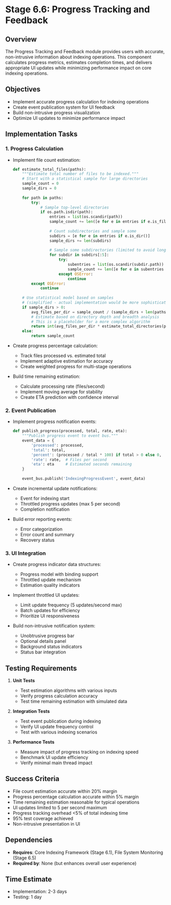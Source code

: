# Stage 6.6: Progress Tracking and Feedback

## Overview

The Progress Tracking and Feedback module provides users with accurate, non-intrusive information about indexing operations. This component calculates progress metrics, estimates completion times, and delivers appropriate UI updates while minimizing performance impact on core indexing operations.

## Objectives

- Implement accurate progress calculation for indexing operations
- Create event publication system for UI feedback
- Build non-intrusive progress visualization
- Optimize UI updates to minimize performance impact

## Implementation Tasks

### 1. Progress Calculation

- Implement file count estimation:
  ```python
  def estimate_total_files(paths):
      """Estimate total number of files to be indexed."""
      # Start with a statistical sample for large directories
      sample_count = 0
      sample_dirs = 0
      
      for path in paths:
          try:
              # Sample top-level directories
              if os.path.isdir(path):
                  entries = list(os.scandir(path))
                  sample_count += len([e for e in entries if e.is_file()])
                  
                  # Count subdirectories and sample some
                  subdirs = [e for e in entries if e.is_dir()]
                  sample_dirs += len(subdirs)
                  
                  # Sample some subdirectories (limited to avoid long startup)
                  for subdir in subdirs[:5]:
                      try:
                          subentries = list(os.scandir(subdir.path))
                          sample_count += len([e for e in subentries if e.is_file()])
                      except OSError:
                          continue
          except OSError:
              continue
              
      # Use statistical model based on samples
      # (simplified - actual implementation would be more sophisticated)
      if sample_dirs > 0:
          avg_files_per_dir = sample_count / (sample_dirs + len(paths))
          # Estimate based on directory depth and breadth analysis
          # This is a placeholder for a more complex algorithm
          return int(avg_files_per_dir * estimate_total_directories(paths))
      else:
          return sample_count
  ```

- Create progress percentage calculation:
  - Track files processed vs. estimated total
  - Implement adaptive estimation for accuracy
  - Create weighted progress for multi-stage operations

- Build time remaining estimation:
  - Calculate processing rate (files/second)
  - Implement moving average for stability
  - Create ETA prediction with confidence interval

### 2. Event Publication

- Implement progress notification events:
  ```python
  def publish_progress(processed, total, rate, eta):
      """Publish progress event to event bus."""
      event_data = {
          'processed': processed,
          'total': total,
          'percent': (processed / total * 100) if total > 0 else 0,
          'rate': rate,  # Files per second
          'eta': eta     # Estimated seconds remaining
      }
      
      event_bus.publish('IndexingProgressEvent', event_data)
  ```

- Create incremental update notifications:
  - Event for indexing start
  - Throttled progress updates (max 5 per second)
  - Completion notification

- Build error reporting events:
  - Error categorization
  - Error count and summary
  - Recovery status

### 3. UI Integration

- Create progress indicator data structures:
  - Progress model with binding support
  - Throttled update mechanism
  - Estimation quality indicators

- Implement throttled UI updates:
  - Limit update frequency (5 updates/second max)
  - Batch updates for efficiency
  - Prioritize UI responsiveness

- Build non-intrusive notification system:
  - Unobtrusive progress bar
  - Optional details panel
  - Background status indicators
  - Status bar integration

## Testing Requirements

1. **Unit Tests**
   - Test estimation algorithms with various inputs
   - Verify progress calculation accuracy
   - Test time remaining estimation with simulated data

2. **Integration Tests**
   - Test event publication during indexing
   - Verify UI update frequency control
   - Test with various indexing scenarios

3. **Performance Tests**
   - Measure impact of progress tracking on indexing speed
   - Benchmark UI update efficiency
   - Verify minimal main thread impact

## Success Criteria

- File count estimation accurate within 20% margin
- Progress percentage calculation accurate within 5% margin
- Time remaining estimation reasonable for typical operations
- UI updates limited to 5 per second maximum
- Progress tracking overhead <5% of total indexing time
- 95% test coverage achieved
- Non-intrusive presentation in UI

## Dependencies

- **Requires**: Core Indexing Framework (Stage 6.1), File System Monitoring (Stage 6.5)
- **Required by**: None (but enhances overall user experience)

## Time Estimate

- Implementation: 2-3 days
- Testing: 1 day
